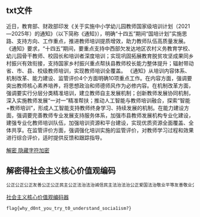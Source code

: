 ## txt文件

近日，教育部、财政部印发《关于实施中小学幼儿园教师国家级培训计划（2021—2025年）的通知》（以下简称《通知》），明确“十四五”期间“国培计划”实施思路、支持方向、工作重点，推进教师培训提质增效，助力教师队伍高质量发展。‌‍‍‌‍​‌‌‍​‌‌‌‌‌​‌‍‍‍‍​‍‌‌‌‌​‍‌‍‌​‌‍‍‌‍​‌‌‍​‍‌‌‌‌​‍‌‌‌​‍‌‌‌‌​‌‌‌‍‍​‌‍‍‌‍​‌‌‍​‌‌‌‌‌​‌‍‍‍‍​‍‌‌‌‌​‍‌‍‌​‌‍‍‌‍​‌‌‍​‍‌‌‌‌​‍‌‌‌​‍‌‌‌‌​‌‌‌‍‍​‌‍‍‌‍​‌‌‍​‌‌‌‌‌​‌‍‍‍‍​‍‌‌‌‌​‍‌‍‌​‌‍‍‌‍​‌‌‍​‍‌‌‌‌​‍‌‌‌​‍‌‌‌‌​‌‌‌‍‍​‌‍‍‌‍​‌‌‍​‌‌‌‌‌​‌‌‌‍‍​‍‌‍‌​‍‌‌‌​‌‍‍‌‍​‌‌‍​‌‌‌‌‌​‌‌‌‌‌​‍‍‍‌‌​‌‌‌‌‍​‌‍‍‌‍​‌‌‍​‌‌‌‌‌​‌‍‍‍‍​‍‌‌‌‌​‍‌‍‌​‌‍‍‌‍​‌‌‍​‍‌‌‌‌​‍‌‌‌​‍‌‌‌‌​‌‌‌‍‍​‌‍‍‌‍​‌‌‍​‌‌‌‌‌​‌‍‍‍‍​‍‌‌‌‌​‍‌‍‌​‌‍‍‌‍​‌‌‍​‍‌‌‌‌​‍‌‌‌​‍‌‌‌‌​‌‌‌‍‍​‌‍‍‌‍​‌‌‍​‍‌‌‌‌​‍‌‍‌​‌‍‍‍‍​‌‍‍‍‍​‌‍‍‌‍​‌‌‍​‌‌‌‌‍​‌​‌‌‌‍‍​‍‌‌‌​‌‍‍‌‍​‌‌‍​‌‌‌‌‌​‌‍‍‍‍​‍‌‌‌‌​‍‌‍‌​‌‍‍‌‍​‌‌‍​‍‌‌‌‌​‍‌‌‌​‍‌‌‌‌​‌‌‌‍‍​‌‍‍‌‍​‌‌‍​‍‌‌‌‌​‍‌‍‌​‍‌‌​‌‌‌‌‌​‌‍‍‌‍​‌‌‍​‍‌‌‌‌​‍‌‍‌​‍‌‌‌​‍‌‌‌​‌‍‍‌‍​‌‌‍​‍‌‌‌‌​‍‌‍‌​‍‌‌​‌‌‌‌‌​‌‍‍‌‍​‌‌‍​‍‌‌‌‌​‍‌‍‌​‍‌‌‌​‍‌‌‌​‌‍‍‌‍​‌‌‍​‍‍‍‌‌​‍‌‌‌​‍‌‌​‌‍​‌‍‍‌‍​‌‌‍​‌‌‌‌‍​‌‌‍‌​‌​‌‍‍‍‍​‌‍‍‌‍​‌‌‍​‍‌‌‌‌​‍‌‍‌​‌‍‍‍‍​‌‍‍‍‍​‌‍‍‌‍​‌‌‍​‌‌‌‌‍​‌​‌‌‌‍‍​‍‌‌‌​‌‍‍‌‍​‌‌‍​‍‌‌‌‌​‍‌‍‌​‍‌‌​‌‌‌‌‌​‌‍‍‌‍​‌‌‍​‍‌‌‌‌​‍‌‍‌​‍‌‌‌​‍‌‌‌​‌‍‍‌‍​‌‌‍​‍‌‌‌‌​‍‌‍‌​‍‌‌​‌‌‌‌‌​‌‍‍‌‍​‌‌‍​‍‌‌‌‌​‍‌‍‌​‍‌‌‌​‍‌‌‌​‌‍‍‌‍​‌‌‍​‌‌‌‌‌​‌‍‍‍‍​‍‌‌‌‌​‍‌‍‌​‌‍‍‌‍​‌‌‍​‍‌‌‌‌​‍‌‌‌​‍‌‌‌‌​‌‌‌‍‍​‌‍‍‌‍​‌‌‍​‍‍‌‌‌​‌‌‍‍‍​‌‌‌‍‍​‌‍‍‍‍​‌‍‍‌‍​‌‌‍​‌‌‌‌‌​‍‌‌‌‌​‌‌‍‌​‍‌‌​‌‍‍‌‍​‌‌‍​‍‌‌‌‌​‍‌‍‌​‍‌‌​‌‌‌‌‌​‌‍‍‌‍​‌‌‍​‍‌‌‌‌​‍‌‍‌​‍‌‌‌​‍‌‌‌​‌‍‍‌‍​‌‌‍​‍‌‌‌‌​‌‌‌‌‌​‍‌‌‌‌​‍‌‍‌​‌‍‍‌‍​‌‌‍​‌‌‌‌‍​‌​‌‍‍‍‍​‌‍​‌‍‍‌‍​‌‌‍​‌‌‌‌‌​‌​‍‍‌‌‌​‌‌‌‍‍​‌‍‍‌‍​‌‌‍​‍‍‌‌‌​‍‌‌‌​‌‌‌‌‍​‍‍‍‍‌​‌‍‍‌‍​‌‌‍​‌‌‌‌‌​‌‌‌‍‍​‍‌‍‌​‍‌‌‌​‌‍‍‌‍​‌‌‍​‌‌‌‌‌​‌‌‌‌‌​‍‍‍‌‌​‌‌‌‌‍​‌‍‍‌‍​‌‌‍​‍‌‌‌‌​‌‌‌‌‌​‍‌‌‌‌​‍‌‍‌​‌‍‍‌‍​‌‌‍​‌‌‌‌‍​‌​‌‍‍‍‍​‌‍​‌‍‍‌‍​‌‌‍​‌‌‌‌‌​‌‍‍‍‍​‍‌‌‌‌​‍‌‍‌​‌‍‍‌‍​‌‌‍​‍‌‌‌‌​‍‌‌‌​‍‌‌‌‌​‌‌‌‍‍​‌‍‍‌‍​‌‌‍​‍‍‍‌‌​‌‍‍‍‍​‌​‌‍​‌‍‍‌‍​‌‌‍​‍‍‌‌‌​‌‌‌‌‌​‌‌‌‍‍​‌‍‍‍‍​‌‍‍‌‍​‌‌‍​‌‌‌‌‌​‌‌‌‌‍​‍‍‍‌‌​‍‌‍‌​‌‍‍‌‍​‌‌‍​‍‍‍‌‌​‍‌‍‌​‌‍‍‍‍​‍‍‍‍‍​‌‍‍‌‍​‌‌‍​‌‌‌‌‌​‍‌‌‌​‍‌‍‌​‍‌‍‌​‌‍‍‌‍​‌‌‍​‌‌‌‌‌​‌‌‍‌​‌‌‌‍‍​‌‍​‌‍‍‌‍​‌‌‍​‌‌‌‌‌​‌‍‍‍‍​‍‌‌‌‌​‍‌‍‌​‌‍‍‌‍​‌‌‍​‍‌‌‌‌​‍‌‌‌​‍‌‌‌‌​‌‌‌‍‍​‌‍‍‌‍​‌‌‍​‍‍‍‌‌​‍‌‌‌​‍‌‌​‌‍​‌‍‍‌‍​‌‌‍​‌‌‌‌‍​‌‌‍‌​‌​‌‍‍‍‍​‌‍‍‌‍​‌‌‍​‍‍‍‌‌​‌‍‍‍‍​‌​‌‍​‌‍‍‌‍​‌‌‍​‍‍‌‌‌​‌‌‌‌‌​‌‌‌‍‍​‌‍‍‍‍​‌‍‍‌‍​‌‌‍​‍‌‌‌‌​‍‌‍‌​‍‌‌​‌‌‌‌‌​‌‍‍‌‍​‌‌‍​‍‌‌‌‌​‍‌‍‌​‍‌‌‌​‍‌‌‌​‌‍‍‌‍​‌‌‍​‍‍‍‌‌​‌‍‍‍‍​‌​‌‍​‌‍‍‌‍​‌‌‍​‍‍‌‌‌​‌‌‌‌‌​‌‌‌‍‍​‌‍‍‍‍​‌‍‍‌‍​‌‌‍​‌‌‌‌‌​‌​‍‍‌‌‌​‌‌‌‍‍​‌‍‍‌‍​‌‌‍​‍‍‌‌‌​‍‌‌‌​‌‌‌‌‍​‍‍‍‍‌​‌‍‍‌‍​‌‌‍​‍‍‍‌‌​‍‌‌‌​‍‌‌​‌‍​‌‍‍‌‍​‌‌‍​‌‌‌‌‍​‌‌‍‌​‌​‌‍‍‍‍​‌‍‍‌‍​‌‌‍​‌‌‌‌‌​‌​‍‍‌‌‌​‌‌‌‍‍​‌‍‍‌‍​‌‌‍​‍‍‌‌‌​‍‌‌‌​‌‌‌‌‍​‍‍‍‍‌​‌‍‍‌‍​‌‌‍​‍‌‌‌‌​‍‌‍‌​‍‌‌​‌‌‌‌‌​‌‍‍‌‍​‌‌‍​‍‌‌‌‌​‍‌‍‌​‍‌‌‌​‍‌‌‌​‌‍‍‌‍​‌‌‍​‍‌‌‌‌​‌‌‌‌‌​‍‌‌‌‌​‍‌‍‌​‌‍‍‌‍​‌‌‍​‌‌‌‌‍​‌​‌‍‍‍‍​‌‍​‌‍‍‌‍​‌‌‍​‌‌‌‌‌​‌‍‍‍‍​‍‌‌‌‌​‍‌‍‌​‌‍‍‌‍​‌‌‍​‍‌‌‌‌​‍‌‌‌​‍‌‌‌‌​‌‌‌‍‍​‌‍‍‌‍​‌‌‍​‍‍‍‌‌​‍‌‌‌​‍‌‌​‌‍​‌‍‍‌‍​‌‌‍​‌‌‌‌‍​‌‌‍‌​‌​‌‍‍‍‍​‌‍‍‌‍​‌‌‍​‌‌‌‌‌​‌​‍‍‌‌‌​‌‌‌‍‍​‌‍‍‌‍​‌‌‍​‍‍‌‌‌​‍‌‌‌​‌‌‌‌‍​‍‍‍‍‌​‌‍‍‌‍​‌‌‍​‍‌‌‌‌​‍‌‍‌​‍‌‌​‌‌‌‌‌​‌‍‍‌‍​‌‌‍​‍‌‌‌‌​‍‌‍‌​‍‌‌‌​‍‌‌‌​‌‍‍‌‍​‌‌‍​‌‌‌‌‌​‌​‍‍‌‌‌​‌‌‌‍‍​‌‍‍‌‍​‌‌‍​‍‍‌‌‌​‍‌‌‌​‌‌‌‌‍​‍‍‍‍‌​‌‍‍‌‍​‌‌‍​‌‌‌‌‌​‌​‍‍‌‌‌​‌‌‌‍‍​‌‍‍‌‍​‌‌‍​‍‍‌‌‌​‍‌‌‌​‌‌‌‌‍​‍‍‍‍‌​‌‍‍‌‍​‌‌‍​‍‍‍‌‌​‍‌‌‌​‍‌‌​‌‍​‌‍‍‌‍​‌‌‍​‌‌‌‌‍​‌‌‍‌​‌​‌‍‍‍‍​‌‍‍‌‍​‌‌‍​‌‌‌‌‌​‌​‍‍‌‌‌​‌‌‌‍‍​‌‍‍‌‍​‌‌‍​‍‍‌‌‌​‍‌‌‌​‌‌‌‌‍​‍‍‍‍‌​‌‍‍‌‍​‌‌‍​‍‌‌‌‌​‍‌‍‌​‍‌‌​‌‌‌‌‌​‌‍‍‌‍​‌‌‍​‍‌‌‌‌​‍‌‍‌​‍‌‌‌​‍‌‌‌​‌‍‍‌‍​‌‌‍​‍‍‍‌‌​‌‍‍‍‍​‌​‌‍​‌‍‍‌‍​‌‌‍​‍‍‌‌‌​‌‌‌‌‌​‌‌‌‍‍​‌‍‍‍‍​‌‍‍‌‍​‌‌‍​‍‌‌‌‌​‍‌‍‌​‍‌‌​‌‌‌‌‌​‌‍‍‌‍​‌‌‍​‍‌‌‌‌​‍‌‍‌​‍‌‌‌​‍‌‌‌​‌‍‍‌‍​‌‌‍​‍‌‌‌‌​‌‌‌‌‌​‍‍‍‌‌​‍‍‌‌‌​‌‍‍‌‍​‌‌‍​‍‌‌‌‌​‍‌‌‌‌​‍‍‍‍‍​‌​‌‍‍‌‍​‌‌‍​‍‌‌‌‌​‍‌‍‌​‍‌‌​‌‌‌‌‌​‌‍‍‌‍​‌‌‍​‍‌‌‌‌​‍‌‍‌​‍‌‌‌​‍‌‌‌​‌‍‍‌‍​‌‌‍​‍‌‌‌‌​‌‌‌‌‌​‍‌‌‌‌​‍‌‍‌​‌‍‍‌‍​‌‌‍​‌‌‌‌‍​‌​‌‍‍‍‍​‌‍​‌‍‍‌‍​‌‌‍​‌‌‌‌‌​‌​‍‍‌‌‌​‌‌‌‍‍​‌‍‍‌‍​‌‌‍​‍‍‌‌‌​‍‌‌‌​‌‌‌‌‍​‍‍‍‍‌​‌‍‍‌‍​‌‌‍​‍‍‍‌‌​‍‌‌‌​‍‌‌​‌‍​‌‍‍‌‍​‌‌‍​‌‌‌‌‍​‌‌‍‌​‌​‌‍‍‍‍​‌‍‍‌‍​‌‌‍​‌‌‌‌‌​‌​‍‍‌‌‌​‌‌‌‍‍​‌‍‍‌‍​‌‌‍​‍‍‌‌‌​‍‌‌‌​‌‌‌‌‍​‍‍‍‍‌​‌‍‍‌‍​‌‌‍​‍‌‌‌‌​‍‌‍‌​‍‌‌​‌‌‌‌‌​‌‍‍‌‍​‌‌‍​‍‌‌‌‌​‍‌‍‌​‍‌‌‌​‍‌‌‌​‌‍‍‌‍​‌‌‍​‍‍‍‌‌​‌‍‍‍‍​‌​‌‍​‌‍‍‌‍​‌‌‍​‍‍‌‌‌​‌‌‌‌‌​‌‌‌‍‍​‌‍‍‍‍​‌‍‍‌‍​‌‌‍​‌‌‌‌‌​‌‌‌‌‍​‍‍‍‌‌​‍‌‍‌​‌‍‍‌‍​‌‌‍​‍‍‍‌‌​‍‌‍‌​‌‍‍‍‍​‍‍‍‍‍​‌‍‍‌‍​‌‌‍​‌‌‌‌‌​‍‌‌‌​‍‌‍‌​‍‌‍‌​‌‍‍‌‍​‌‌‍​‌‌‌‌‌​‌‌‍‌​‌‌‌‍‍​‌‍​‌‍‍‌‍​‌‌‍​‌‌‌‌‌​‌​‍‍‌‌‌​‌‌‌‍‍​‌‍‍‌‍​‌‌‍​‍‍‌‌‌​‍‌‌‌​‌‌‌‌‍​‍‍‍‍‌​‌‍‍‌‍​‌‌‍​‍‍‍‌‌​‍‌‌‌​‍‌‌​‌‍​‌‍‍‌‍​‌‌‍​‌‌‌‌‍​‌‌‍‌​‌​‌‍‍‍‍​‌‍‍‌‍​‌‌‍​‌‌‌‌‌​‌​‍‍‌‌‌​‌‌‌‍‍​‌‍‍‌‍​‌‌‍​‍‍‌‌‌​‍‌‌‌​‌‌‌‌‍​‍‍‍‍‌​‌‍‍‌‍​‌‌‍​‍‌‌‌‌​‍‌‍‌​‍‌‌​‌‌‌‌‌​‌‍‍‌‍​‌‌‍​‍‌‌‌‌​‍‌‍‌​‍‌‌‌​‍‌‌‌​‌‍‍‌‍​‌‌‍​‌‌‌‌‌​‌​‍‍‌‌‌​‌‌‌‍‍​‌‍‍‌‍​‌‌‍​‍‍‌‌‌​‍‌‌‌​‌‌‌‌‍​‍‍‍‍‌​‌‍‍‌‍​‌‌‍​‌‌‌‌‌​‌‍‍‍‍​‍‌‌‌‌​‍‌‍‌​‌‍‍‌‍​‌‌‍​‍‌‌‌‌​‍‌‌‌​‍‌‌‌‌​‌‌‌‍‍​‌‍‍‌‍​‌‌‍​‌‌‌‌‌​‌‌‌‍‍​‍‌‍‌​‍‌‌‌​‌‍‍‌‍​‌‌‍​‌‌‌‌‌​‌‌‌‌‌​‍‍‍‌‌​‌‌‌‌‍​‌‍‍‌‍​‌‌‍​‍‍‌‌‌​‌‌‍‍‍​‌‌‌‍‍​‌‍‍‍‍​‌‍‍‌‍​‌‌‍​‌‌‌‌‌​‍‌‌‌‌​‌‌‍‌​‍‌‌​‌‍‍‌‍​‌‌‍​‌‌‌‌‌​‌‍‍‍‍​‍‌‌‌‌​‍‌‍‌​‌‍‍‌‍​‌‌‍​‍‌‌‌‌​‍‌‌‌​‍‌‌‌‌​‌‌‌‍‍​‌‍‍‌‍​‌‌‍​‍‍‍‌‌​‌‍‍‍‍​‌​‌‍​‌‍‍‌‍​‌‌‍​‍‍‌‌‌​‌‌‌‌‌​‌‌‌‍‍​‌‍‍‍‍​‌‍‍‌‍​‌‌‍​‌‌‌‌‌​‌‍‍‍‍​‍‌‌‌‌​‍‌‍‌​‌‍‍‌‍​‌‌‍​‍‌‌‌‌​‍‌‌‌​‍‌‌‌‌​‌‌‌‍‍​‌‍‍‌‍​‌‌‍​‌‌‌‌‌​‌​‍‍‌‌‌​‌‌‌‍‍​‌‍‍‌‍​‌‌‍​‍‍‌‌‌​‍‌‌‌​‌‌‌‌‍​‍‍‍‍‌​‌‍‍‌‍​‌‌‍​‍‌‌‌‌​‍‌‍‌​‍‌‌​‌‌‌‌‌​‌‍‍‌‍​‌‌‍​‍‌‌‌‌​‍‌‍‌​‍‌‌‌​‍‌‌‌​‌‍‍‌‍​‌‌‍​‍‌‌‌‌​‌‌‌‌‌​‍‍‍‌‌​‍‍‌‌‌​‌‍‍‌‍​‌‌‍​‍‌‌‌‌​‍‌‌‌‌​‍‍‍‍‍​‌​‌‍‍‌‍​‌‌‍​‍‌‌‌‌​‍‌‍‌​‍‌‌​‌‌‌‌‌​‌‍‍‌‍​‌‌‍​‍‌‌‌‌​‍‌‍‌​‍‌‌‌​‍‌‌‌​‌‍‍‌‍​‌‌‍​‌‌‌‌‌​‌‌‌‌‍​‍‍‍‌‌​‍‌‍‌​‌‍‍‌‍​‌‌‍​‍‍‍‌‌​‍‌‍‌​‌‍‍‍‍​‍‍‍‍‍​‌‍‍‌‍​‌‌‍​‍‌‌‌‌​‍‌‍‌​‍‌‌​‌‌‌‌‌​‌‍‍‌‍​‌‌‍​‍‌‌‌‌​‍‌‍‌​‍‌‌‌​‍‌‌‌​‌‍‍‌‍​‌‌‍​‍‍‍‌‌​‌‍‍‍‍​‌​‌‍​‌‍‍‌‍​‌‌‍​‍‍‌‌‌​‌‌‌‌‌​‌‌‌‍‍​‌‍‍‍‍​‌‍‍‌‍​‌‌‍​‌‌‌‌‌​‌‍‍‍‍​‍‌‌‌‌​‍‌‍‌​‌‍‍‌‍​‌‌‍​‍‌‌‌‌​‍‌‌‌​‍‌‌‌‌​‌‌‌‍‍​‌‍‍‌‍​‌‌‍​‍‌‌‌‌​‍‌‍‌​‌‍‍‍‍​‌‍‍‍‍​‌‍‍‌‍​‌‌‍​‌‌‌‌‍​‌​‌‌‌‍‍​‍‌‌‌​‌‍‍‌‍​‌‌‍​‌‌‌‌‌​‌‍‍‍‍​‍‌‌‌‌​‍‌‍‌​‌‍‍‌‍​‌‌‍​‍‌‌‌‌​‍‌‌‌​‍‌‌‌‌​‌‌‌‍‍​‌‍‍‌‍​‌‌‍​‍‍‍‌‌​‍‌‌‌​‍‌‌​‌‍​‌‍‍‌‍​‌‌‍​‌‌‌‌‍​‌‌‍‌​‌​‌‍‍‍‍​‌‍‍‌‍​‌‌‍​‍‍‍‌‌​‌‍‍‍‍​‌​‌‍​‌‍‍‌‍​‌‌‍​‍‍‌‌‌​‌‌‌‌‌​‌‌‌‍‍​‌‍‍‍‍​‌‍‍‌‍​‌‌‍​‌‌‌‌‌​‌‍‍‍‍​‍‌‌‌‌​‍‌‍‌​‌‍‍‌‍​‌‌‍​‍‌‌‌‌​‍‌‌‌​‍‌‌‌‌​‌‌‌‍‍​‌‍‍‌‍​‌‌‍​‍‍‍‌‌​‌‍‍‍‍​‌​‌‍​‌‍‍‌‍​‌‌‍​‍‍‌‌‌​‌‌‌‌‌​‌‌‌‍‍​‌‍‍‍‍​‌‍‍‌‍​‌‌‍​‌‌‌‌‌​‌​‍‍‌‌‌​‌‌‌‍‍​‌‍‍‌‍​‌‌‍​‍‍‌‌‌​‍‌‌‌​‌‌‌‌‍​‍‍‍‍‌​‌‍‍‌‍​‌‌‍​‍‍‍‌‌​‍‌‌‌​‍‌‌​‌‍​‌‍‍‌‍​‌‌‍​‌‌‌‌‍​‌‌‍‌​‌​‌‍‍‍‍​‌‍‍‌‍​‌‌‍​‌‌‌‌‌​‌​‍‍‌‌‌​‌‌‌‍‍​‌‍‍‌‍​‌‌‍​‍‍‌‌‌​‍‌‌‌​‌‌‌‌‍​‍‍‍‍‌​‌‍‍‌‍​‌‌‍​‍‌‌‌‌​‍‌‍‌​‍‌‌​‌‌‌‌‌​‌‍‍‌‍​‌‌‍​‍‌‌‌‌​‍‌‍‌​‍‌‌‌​‍‌‌‌​‌‍‍‌‍​‌‌‍​‌‌‌‌‌​‌‌‌‌‍​‍‍‍‌‌​‍‌‍‌​‌‍‍‌‍​‌‌‍​‍‍‍‌‌​‍‌‍‌​‌‍‍‍‍​‍‍‍‍‍​‌‍‍‌‍​‌‌‍​‌‌‌‌‌​‌‍‍‍‍​‍‌‌‌‌​‍‌‍‌​‌‍‍‌‍​‌‌‍​‍‌‌‌‌​‍‌‌‌​‍‌‌‌‌​‌‌‌‍‍​‌‍‍‌‍​‌‌‍​‌‌‌‌‌​‌‌‌‍‍​‍‌‍‌​‍‌‌‌​‌‍‍‌‍​‌‌‍​‌‌‌‌‌​‌‌‌‌‌​‍‍‍‌‌​‌‌‌‌‍​‌‍‍‌‍​‌‌‍​‍‌‌‌‌​‌‌‌‌‌​‍‌‌‌‌​‍‌‍‌​‌‍‍‌‍​‌‌‍​‌‌‌‌‍​‌​‌‍‍‍‍​‌‍​‌‍‍‌‍​‌‌‍​‌‌‌‌‌​‌‍‍‍‍​‍‌‌‌‌​‍‌‍‌​‌‍‍‌‍​‌‌‍​‍‌‌‌‌​‍‌‌‌​‍‌‌‌‌​‌‌‌‍‍​‌‍‍‌‍​‌‌‍​‌‌‌‌‌​‌‌‌‌‍​‍‍‍‌‌​‍‌‍‌​‌‍‍‌‍​‌‌‍​‍‍‍‌‌​‍‌‍‌​‌‍‍‍‍​‍‍‍‍‍​‌‍‍‌‍​‌‌‍​‌‌‌‌‌​‌‍‍‍‍​‍‌‌‌‌​‍‌‍‌​‌‍‍‌‍​‌‌‍​‍‌‌‌‌​‍‌‌‌​‍‌‌‌‌​‌‌‌‍‍​‌‍‍‌‍​‌‌‍​‍‌‌‌‌​‌‌‌‌‌​‍‌‌‌‌​‍‌‍‌​‌‍‍‌‍​‌‌‍​‌‌‌‌‍​‌​‌‍‍‍‍​‌‍​‌‍‍‌‍​‌‌‍​‌‌‌‌‌​‌‍‍‍‍​‍‌‌‌‌​‍‌‍‌​‌‍‍‌‍​‌‌‍​‍‌‌‌‌​‍‌‌‌​‍‌‌‌‌​‌‌‌‍‍​‌‍‍‌‍​‌‌‍​‍‌‌‌‌​‍‌‍‌​‌‍‍‍‍​‌‍‍‍‍​‌‍‍‌‍​‌‌‍​‌‌‌‌‍​‌​‌‌‌‍‍​‍‌‌‌​‌‍‍‌‍​‌‌‍​‌‌‌‌‌​‌‌‌‌‍​‍‍‍‌‌​‍‌‍‌​‌‍‍‌‍​‌‌‍​‍‍‍‌‌​‍‌‍‌​‌‍‍‍‍​‍‍‍‍‍​‌‍‍‌‍​‌‌‍​‍‌‌‌‌​‍‌‍‌​‌‍‍‍‍​‌‍‍‍‍​‌‍‍‌‍​‌‌‍​‌‌‌‌‍​‌​‌‌‌‍‍​‍‌‌‌​‌‍‍‌‍​‌‌‍​‌‌‌‌‌​‌‍‍‍‍​‍‌‌‌‌​‍‌‍‌​‌‍‍‌‍​‌‌‍​‍‌‌‌‌​‍‌‌‌​‍‌‌‌‌​‌‌‌‍‍​‌‍‍‌‍​‌‌‍​‍‌‌‌‌​‌‌‌‌‌​‍‌‌‌‌​‍‌‍‌​‌‍‍‌‍​‌‌‍​‌‌‌‌‍​‌​‌‍‍‍‍​‌‍​‌‍‍‌‍​‌‌‍​‍‌‌‌‌​‍‌‍‌​‍‌‌​‌‌‌‌‌​‌‍‍‌‍​‌‌‍​‍‌‌‌‌​‍‌‍‌​‍‌‌‌​‍‌‌‌​‌‍‍‌‍​‌‌‍​‌‌‌‌‌​‌‌‌‌‍​‍‍‍‌‌​‍‌‍‌​‌‍‍‌‍​‌‌‍​‍‍‍‌‌​‍‌‍‌​‌‍‍‍‍​‍‍‍‍‍​‌‍‍‌‍​‌‌‍​‌‌‌‌‌​‌‍‍‍‍​‍‌‌‌‌​‍‌‍‌​‌‍‍‌‍​‌‌‍​‍‌‌‌‌​‍‌‌‌​‍‌‌‌‌​‌‌‌‍‍​‌‍‍‌‍​‌‌‍​‌‌‌‌‌​‌‌‌‍‍​‍‌‍‌​‍‌‌‌​‌‍‍‌‍​‌‌‍​‌‌‌‌‌​‌‌‌‌‌​‍‍‍‌‌​‌‌‌‌‍​‌‍‍‌‍​‌‌‍​‍‌‌‌‌​‍‌‍‌​‍‌‌​‌‌‌‌‌​‌‍‍‌‍​‌‌‍​‍‌‌‌‌​‍‌‍‌​‍‌‌‌​‍‌‌‌​‌‍‍‌‍​‌‌‍​‌‌‌‌‌​‌‌‌‌‍​‍‍‍‌‌​‍‌‍‌​‌‍‍‌‍​‌‌‍​‍‍‍‌‌​‍‌‍‌​‌‍‍‍‍​‍‍‍‍‍​‌‍‍‌‍​‌‌‍​‍‍‍‌‌​‍‌‌‌​‍‌‌​‌‍​‌‍‍‌‍​‌‌‍​‌‌‌‌‍​‌‌‍‌​‌​‌‍‍‍‍​‌‍‍‌‍​‌‌‍​‌‌‌‌‌​‌​‍‍‌‌‌​‌‌‌‍‍​‌‍‍‌‍​‌‌‍​‍‍‌‌‌​‍‌‌‌​‌‌‌‌‍​‍‍‍‍‌​‌‍‍‌‍​‌‌‍​‍‌‌‌‌​‍‌‍‌​‍‌‌​‌‌‌‌‌​‌‍‍‌‍​‌‌‍​‍‌‌‌‌​‍‌‍‌​‍‌‌‌​‍‌‌‌​‌‍‍‌‍​‌‌‍​‍‍‍‌‌​‍‌‌‌​‍‌‌​‌‍​‌‍‍‌‍​‌‌‍​‌‌‌‌‍​‌‌‍‌​‌​‌‍‍‍‍​‌‍‍‌‍​‌‌‍​‌‌‌‌‌​‌‌‌‌‍​‍‍‍‌‌​‍‌‍‌​‌‍‍‌‍​‌‌‍​‍‍‍‌‌​‍‌‍‌​‌‍‍‍‍​‍‍‍‍‍《通知》要求，“十四五”期间，要重点支持中西部欠发达地区农村义务教育学校、幼儿园骨干教师、校园长和培训者深度培训；实现巩固拓展教育脱贫攻坚成果同乡村振兴有效衔接，支持国家乡村振兴重点帮扶县教师校长能力整体提升；辐射带动省、市、县、校级教师培训，实现教师培训全覆盖。 《通知》从培训内容体系、机制改革、能力建设、监管评价4个方面明确10项重点工作。在内容方面，强调要突出教师核心素养培养，将思想政治和师德师风作为必修内容。在机制改革方面，强调要实行分层分类精准培训，建立教师自主发展机制；创新教师发展协同机制，深入实施教师发展“一对一”精准帮扶；推动人工智能与教师培训融合，探索“智能+教师培训”，形成人工智能支持教师终身学习、持续发展的机制。在能力建设方面，强调要完善教师专业发展支持服务体系，加强市县教师发展机构专业化建设，建强专业化教师培训队伍，加强培训资源和平台建设，实现优质资源全面覆盖、全体共享。在监管评价方面，强调强化培训实施的监管评价，对教师学习过程和效果进行综合评价，适时提供反馈和跟踪指导。

[解密 隐藏字符加密](http://www.atoolbox.net/Tool.php?Id=829)



## 解密得社会主义核心价值观编码



```txt
公正公正公正友善公正公正民主公正法治法治诚信民主法治法治公正爱国法治敬业平等友善敬业公正自由和谐富强公正诚信自由法治自由平等诚信平等法治敬业公正诚信平等法治平等平等诚信平等法治自由法治文明法治敬业平等诚信平等法治自由和谐富强平等诚信平等法治平等公正友善爱国公正自由公正平等法治文明法治和谐法治自由公正民主公正诚信自由公正自由平等诚信平等法治和谐公正友善敬业公正和谐公正敬业公正民主和谐民主公正敬业法治和谐公正友善法治和谐诚信平等法治诚信和谐
```



[社会主义核心价值观编码器](https://atool.vip/corevalue/)



```
flag{why_d0nt_you_try_t0_understand_socia1ism?}
```


